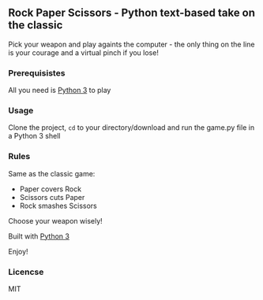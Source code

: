 ## Rock Paper Scissors - Python text-based take on the classic

Pick your weapon and play againts the computer - the only thing on the line is your courage and a virtual pinch if you lose!

### Prerequisistes 

All you need is <a href="https://www.python.org">Python 3</a> to play

### Usage 
Clone the project, <code>cd</code> to your directory/download and run the game.py file in a Python 3 shell

### Rules
Same as the classic game:

- Paper covers Rock
- Scissors cuts Paper
- Rock smashes Scissors

Choose your weapon wisely!

Built with <a href="https://www.python.org/about/gettingstarted/">Python 3</a> 

Enjoy!

### Licencse 
MIT 
